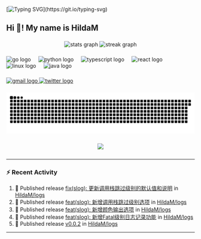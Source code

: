 [![Typing SVG](https://readme-typing-svg.herokuapp.com?size=50&duration=5000&color=8C43EA&vCenter=true&width=2000&height=70&lines=开拓视野,+冲破艰险,+洞悉所有,+贴近生活,+寻找真爱,+感受彼此;这就是人生的目的.)](https://git.io/typing-svg)


<h2 align="left">Hi 👋! My name is HildaM</h2>

###

<div align="center">
  <img src="https://github-readme-stats.vercel.app/api?username=HildaM&hide_title=false&hide_rank=false&show_icons=true&include_all_commits=true&count_private=true&disable_animations=false&theme=dracula&locale=en&hide_border=false" height="150" alt="stats graph"  />
  <img src="https://streak-stats.demolab.com?user=HildaM&locale=en&mode=daily&theme=dracula&hide_border=false&border_radius=5" height="150" alt="streak graph"  />
</div>

###

<div align="left">
  <img src="https://cdn.jsdelivr.net/gh/devicons/devicon/icons/go/go-original.svg" height="30" alt="go logo"  />
  <img width="12" />
  <img src="https://cdn.jsdelivr.net/gh/devicons/devicon/icons/python/python-original.svg" height="30" alt="python logo"  />
  <img width="12" />
  <img src="https://cdn.jsdelivr.net/gh/devicons/devicon/icons/typescript/typescript-original.svg" height="30" alt="typescript logo"  />
  <img width="12" />
  <img src="https://cdn.jsdelivr.net/gh/devicons/devicon/icons/react/react-original.svg" height="30" alt="react logo"  />
  <img width="12" />
  <img src="https://cdn.jsdelivr.net/gh/devicons/devicon/icons/linux/linux-original.svg" height="30" alt="linux logo"  />
  <img width="12" />
  <img src="https://cdn.jsdelivr.net/gh/devicons/devicon/icons/java/java-original.svg" height="30" alt="java logo"  />
</div>

###

<div align="left">
  <a href="zhao163frozen@gmail.com" target="_blank">
    <img src="https://img.shields.io/static/v1?message=Gmail&logo=gmail&label=&color=D14836&logoColor=white&labelColor=&style=for-the-badge" height="35" alt="gmail logo"  />
  </a>
  <a href="https://x.com/_Albert_Bob" target="_blank">
    <img src="https://img.shields.io/static/v1?message=Twitter&logo=twitter&label=&color=1DA1F2&logoColor=white&labelColor=&style=for-the-badge" height="35" alt="twitter logo"  />
  </a>
</div>

###

<picture>
  <source media="(prefers-color-scheme: dark)" srcset="https://raw.githubusercontent.com/hildam/hildam/output/github-contribution-grid-snake-dark.svg">
  <source media="(prefers-color-scheme: light)" srcset="https://raw.githubusercontent.com/hildam/hildam/output/github-contribution-grid-snake.svg">
  <img alt="github contribution grid snake animation" src="https://raw.githubusercontent.com/hildam/hildam/output/github-contribution-grid-snake.svg">
</picture>

###

<div align="center">
  <img src="https://profile-counter.glitch.me/HildaM/count.svg?"  />
</div>

###


---

### :zap: Recent Activity

<!--START_SECTION:activity-->
1. 🚀 Published release [fix(slog): 更新调用栈跳过级别的默认值和说明](https://github.com/HildaM/logs/releases/tag/v0.0.6) in [HildaM/logs](https://github.com/HildaM/logs)
2. 🚀 Published release [feat(slog): 新增调用栈跳过级别选项](https://github.com/HildaM/logs/releases/tag/v0.0.5) in [HildaM/logs](https://github.com/HildaM/logs)
3. 🚀 Published release [feat(slog): 新增颜色输出选项](https://github.com/HildaM/logs/releases/tag/v0.0.4) in [HildaM/logs](https://github.com/HildaM/logs)
4. 🚀 Published release [feat(slog): 新增Fatal级别日志记录功能](https://github.com/HildaM/logs/releases/tag/v0.0.3) in [HildaM/logs](https://github.com/HildaM/logs)
5. 🚀 Published release [v0.0.2](https://github.com/HildaM/logs/releases/tag/v0.0.2) in [HildaM/logs](https://github.com/HildaM/logs)
<!--END_SECTION:activity-->

---
